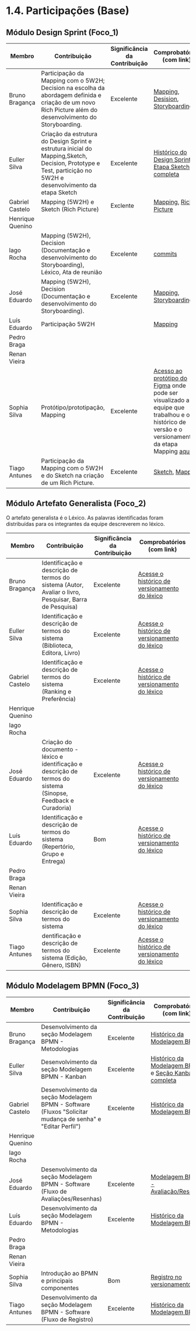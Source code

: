 # 1.4. Participações (Base)

## Módulo Design Sprint (Foco\_1)

| Membro         | Contribuição  | Significância da Contribuição | Comprobatórios (com link) |
| ---------------- | ------------- | ------------------------- |  ----------------------------------------------- |
| Bruno Bragança | Participação da Mapping com o 5W2H; Decision na escolha da abordagem definida e criação de um novo Rich Picture além do desenvolvimento do Storyboarding.  | Excelente | [Mapping](./Base/1.1.1.Mapping?id=bruno-bragança), [Desision](./Base/1.1.3.Decision?id=rich-picture), [Storyboarding](./Base/1.1.3.Decision?id=storyboarding) |
| Euller Silva | Criação da estrutura do Design Sprint e estrutura inicial do Mapping,Sketch, Decision, Prototype e Test, particição no 5W2H e desenvolvimento da etapa Sketch | Excelente | [Histórico do Design Sprint](https://unbarqdsw2025-2-turma01.github.io/2025.2-T01-G5_EuRecomendo_Entrega_01/#/Base/1.1.DesignSprint) e [Etapa Sketch completa](https://unbarqdsw2025-2-turma01.github.io/2025.2-T01-G5_EuRecomendo_Entrega_01/#/Base/1.1.2.Sketch) |
| Gabriel Castelo |  Mapping (5W2H) e Sketch (Rich Picture) | Exclente |[Mapping](https://unbarqdsw2025-2-turma01.github.io/2025.2-T01-G5_EuRecomendo_Entrega_01/#/Base/1.1.1.Mapping?id=gabriel-castelo), [Rich Picture](https://www.figma.com/board/8ACkP84k0rweE9PAmjTGdQ/RICH-PICTURE---Eu-Recomendo--Copy-?node-id=0-1\&p=f\&t=u9sjRLNEvwPb7W0M-0) |
| Henrique Quenino | | | |
| Iago Rocha | Mapping (5W2H), Decision (Documentação e desenvolvimento do Storyboarding), Léxico, Ata de reunião | Excelente | [commits](https://github.com/UnBArqDsw2025-2-Turma01/2025.2-T01-G5_EuRecomendo_Entrega_01/commits/main/?author=iagorrr)|
| José Eduardo | Mapping (5W2H), Decision (Documentação e desenvolvimento do Storyboarding). | Excelente | [Mapping](https://unbarqdsw2025-2-turma01.github.io/2025.2-T01-G5_EuRecomendo_Entrega_01/#/Base/1.1.1.Mapping?id=jos%c3%a9-eduardo-prado), [Storyboarding](https://unbarqdsw2025-2-turma01.github.io/2025.2-T01-G5_EuRecomendo_Entrega_01/#/Base/1.1.3.Decision?id=storyboarding) |
| Luís Eduardo | Participação 5W2H| | [Mapping](./Base/1.1.1.Mapping?id=luis-eduardo-lima)  |
| Pedro Braga | | | |
| Renan Vieira | | | |
| Sophia Silva | Protótipo/prototipação, Mapping | Excelente | [Acesso ao protótipo do Figma](https://www.figma.com/design/shjkzxaCcvSZ2tZCGFyiNl/EuRecomendo?node-id=1-2\&t=JuQuH2mIZthJ6gNu-1) onde pode ser visualizado a equipe que trabalhou e o histórico de versão e o versionamento da etapa Mapping [aqui](https://unbarqdsw2025-2-turma01.github.io/2025.2-T01-G5_EuRecomendo_Entrega_01/#/Base/1.1.1.Mapping)|
| Tiago Antunes | Participação da Mapping com o 5W2H e do Sketch na criação de um Rich Picture. | Excelente | [Sketch](https://www.figma.com/design/CDPMwX0bjBeRXYyJeaNxH3/RichPicture-Arquitetura-de-Software?node-id=0-1\&t=Ty8vVmIOG2zQOjiw-1), [Mapping](./Base/1.1.1.Mapping?id=tiago-antunes) |

<!-- EXEMPLO:
| Fulano  |  1. Participação nas Etapas da Design Sprint elaborando artefatos | Boa | Registro nos Versionamentos do Documento de Design Sprint, conforme (link) -->

## Módulo Artefato Generalista (Foco\_2)

O artefato generalista é o Léxico. As palavras identificadas foram distribuídas para os integrantes da equipe descreverem no léxico.

| Membro         | Contribuição  | Significância da Contribuição | Comprobatórios (com link) |
| ------------------- | ------------- | ------------------------- |  ----------------------------------------------- |
| Bruno Bragança | Identificação e descrição de termos do sistema (Autor, Avaliar o livro, Pesquisar, Barra de Pesquisa) | Excelente | [Acesse o histórico de versionamento do léxico](./Base/1.2.1.Lexico) |
| Euller Silva | Identificação e descrição de termos do sistema (Biblioteca, Editora, Livro) | Excelente | [ Acesse o histórico de versionamento do léxico](https://unbarqdsw2025-2-turma01.github.io/2025.2-T01-G5_EuRecomendo_Entrega_01/#/Base/1.2.1.Lexico) |
| Gabriel Castelo |Identificação e descrição de termos do sistema (Ranking e Preferência) |Excelente | [ Acesse o histórico de versionamento do léxico](https://unbarqdsw2025-2-turma01.github.io/2025.2-T01-G5_EuRecomendo_Entrega_01/#/Base/1.2.1.Lexico)|
| Henrique Quenino | | | |
| Iago Rocha | | | |
| José Eduardo | Criação do documento - léxico e identificação e descrição de termos do sistema (Sinopse, Feedback e Curadoria) | Excelente | [ Acesse o histórico de versionamento do léxico](https://unbarqdsw2025-2-turma01.github.io/2025.2-T01-G5_EuRecomendo_Entrega_01/#/Base/1.2.1.Lexico)  |
| Luís Eduardo | Identificação e descrição de termos do sistema (Repertório, Grupo e Entrega) | Bom | [Acesse o histórico de versionamento do léxico](./Base/1.2.1.Lexico) |
| Pedro Braga | | | |
| Renan Vieira | | | |
| Sophia Silva | Identificação e descrição de termos do sistema | Excelente | [Acesse o histórico de versionamento do léxico]() |
| Tiago Antunes | dentificação e descrição de termos do sistema (Edição, Gênero, ISBN) | Excelente | [ Acesse o histórico de versionamento do léxico](https://unbarqdsw2025-2-turma01.github.io/2025.2-T01-G5_EuRecomendo_Entrega_01/#/Base/1.2.1.Lexico) |

## Módulo Modelagem BPMN (Foco\_3)

| Membro         | Contribuição  | Significância da Contribuição | Comprobatórios (com link) |
| ---------------- | ------------- | ------------------------- |  ----------------------------------------------- |
| Bruno Bragança | Desenvolvimento da seção Modelagem BPMN - Metodologias | Excelente | [Histórico da Modelagem BPMN](./Base/1.3.1.ModelagemBPMNMetodologia?id=_1-introdução-a-integração-scrum-xp) |
| Euller Silva | Desenvolvimento da seção Modelagem BPMN - Kanban | Excelente | [Histórico da Modelagem BPMN](https://unbarqdsw2025-2-turma01.github.io/2025.2-T01-G5_EuRecomendo_Entrega_01/#/Base/1.3.1.ModelagemBPMNMetodologia) e [Seção Kanban completa](https://github.com/UnBArqDsw2025-2-Turma01/2025.2-T01-G5_EuRecomendo_Entrega_01/blob/main/docs/Base/1.3.1.ModelagemBPMNMetodologia.md#modelagem-bpmn---kanban) |
| Gabriel Castelo | Desenvolvimento da seção Modelagem BPMN - Software (Fluxos "Solicitar mudança de senha" e "Editar Perfil")| Excelente|[Histórico da Modelagem BPMN](../BPMN/1.3.2.Software.md) |
| Henrique Quenino | | | |
| Iago Rocha | | | |
| José Eduardo | Desenvolvimento da seção Modelagem BPMN - Software (Fluxo de Avaliações/Resenhas) | Excelente | [Modelagem BPMN - Avaliação/Resenha](https://unbarqdsw2025-2-turma01.github.io/2025.2-T01-G5_EuRecomendo_Entrega_01/#/./BPMN/1.3.2.Software?id=processo-de-avalia%c3%a7%c3%a3o)|
| Luís Eduardo | Desenvolvimento da seção Modelagem BPMN - Metodologias | Excelente | [Histórico da Modelagem BPMN](./Base/1.3.1.ModelagemBPMNMetodologia?id=_1-introdução-a-integração-scrum-xp) |
| Pedro Braga | | | |
| Renan Vieira | | | |
| Sophia Silva | Introdução ao BPMN e principais componentes | Bom | [Registro no versionamento](https://unbarqdsw2025-2-turma01.github.io/2025.2-T01-G5_EuRecomendo_Entrega_01/#/Base/1.3.ModelagemBPMN)|
| Tiago Antunes | Desenvolvimento da seção Modelagem BPMN - Software (Fluxo de Registro) | Excelente | [Histórico da Modelagem BPMN](../BPMN/1.3.2.Software.md) |
